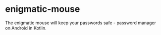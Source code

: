 # enigmatic-mouse
The enigmatic mouse will keep your passwords safe - password manager on Android in Kotlin.
